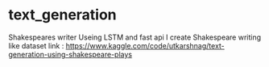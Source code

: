 # text_generation
 Shakespeares writer
 Useing LSTM and fast api I create  Shakespeare writing like 
 dataset link : https://www.kaggle.com/code/utkarshnag/text-generation-using-shakespeare-plays
 
